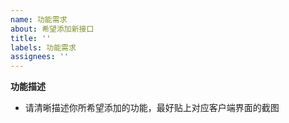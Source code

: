 ```yaml
---
name: 功能需求
about: 希望添加新接口
title: ''
labels: 功能需求
assignees: ''
---
```


**功能描述**

- 请清晰描述你所希望添加的功能，最好贴上对应客户端界面的截图

